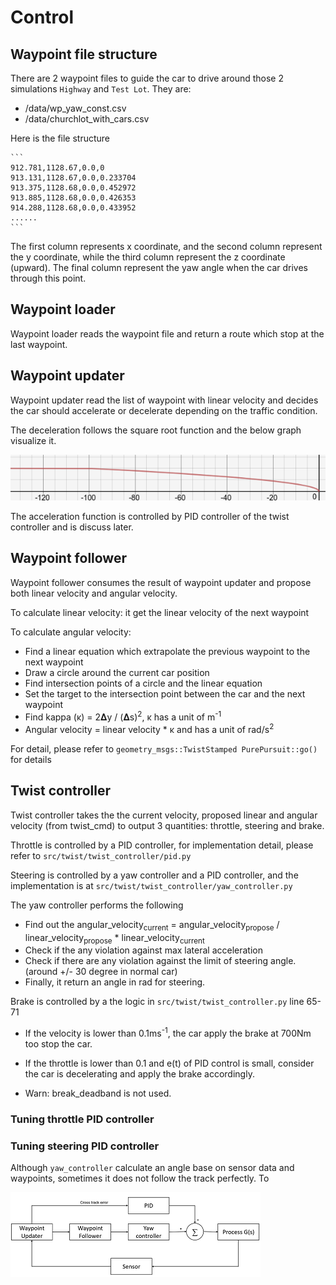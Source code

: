 # Control

[//]: # (Image References)

[image1]: ../imgs/decelerate_graph.png "declerate"
[image2]: ../imgs/steering_control.png "steering control"

## Waypoint file structure

There are 2 waypoint files to guide the car to drive around those 2 simulations `Highway` and `Test Lot`. They are:
* /data/wp_yaw_const.csv
* /data/churchlot_with_cars.csv

Here is the file structure 

    ```
    912.781,1128.67,0.0,0
    913.131,1128.67,0.0,0.233704
    913.375,1128.68,0.0,0.452972
    913.885,1128.68,0.0,0.426353
    914.288,1128.68,0.0,0.433952
    ......
    ```
    
The first column represents x coordinate, and the second column represent the y coordinate, while the
third column represent the z coordinate (upward).
The final column represent the yaw angle when the car drives through this point.

## Waypoint loader

Waypoint loader reads the waypoint file and return a route which stop at the last waypoint.

## Waypoint updater

Waypoint updater read the list of waypoint with linear velocity and decides the car should accelerate or decelerate depending on the
traffic condition.

The deceleration follows the square root function and the below graph visualize it.

![alt text][image1]

The acceleration function is controlled by PID controller of the twist controller and is discuss later.  

## Waypoint follower

Waypoint follower consumes the result of waypoint updater and propose both linear velocity and angular velocity.

To calculate linear velocity: it get the linear velocity of the next waypoint

To calculate angular velocity: 

* Find a linear equation which extrapolate the previous waypoint to the next waypoint
* Draw a circle around the current car position
* Find intersection points of a circle and the linear equation
* Set the target to the intersection point between the car and the next waypoint
* Find kappa (κ) = 2𝚫y / (𝚫s)<sup>2</sup>, κ has a unit of m<sup>-1</sup>
* Angular velocity = linear velocity * κ and has a unit of rad/s<sup>2</sup>

For detail, please refer to `geometry_msgs::TwistStamped PurePursuit::go()` for details

## Twist controller

Twist controller takes the the current velocity, proposed linear and angular velocity (from twist_cmd) to output
3 quantities: throttle, steering and brake.

Throttle is controlled by a PID controller, for implementation detail, please refer to `src/twist/twist_controller/pid.py`

Steering is controlled by a yaw controller and a PID controller, and the implementation is at `src/twist/twist_controller/yaw_controller.py`

The yaw controller performs the following
* Find out the angular_velocity<sub>current</sub> = angular_velocity<sub>propose</sub> / linear_velocity<sub>propose</sub> * 
linear_velocity<sub>current</sub>
* Check if the any violation against max lateral acceleration
* Check if there are any violation against the limit of steering angle. (around +/- 30 degree in normal car)
* Finally, it return an angle in rad for steering.

Brake is controlled by a the logic in `src/twist/twist_controller.py` line 65-71

* If the velocity is lower than 0.1ms<sup>-1</sup>, the car apply the brake at 700Nm too stop the car.
* If the throttle is lower than 0.1 and e(t) of PID control is small, consider the car is decelerating and apply
the brake accordingly.

* Warn: break_deadband is not used.

### Tuning throttle PID controller


### Tuning steering PID controller

Although `yaw_controller` calculate an angle base on sensor data and waypoints, sometimes it does not follow the track
perfectly. To  

![alt text][image2]